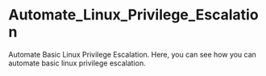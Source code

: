 # Automate_Linux_Privilege_Escalation
Automate Basic Linux Privilege Escalation.
Here, you can see how you can automate basic linux privilege escalation.

